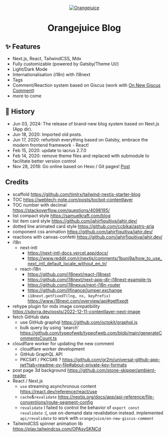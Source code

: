 <p align="center">
  <a href="https://orangejuice.cc/">
    <img alt="Orangejuice" src="https://orangejuice.cc/favicon.png" />
  </a>
</p>
<h1 align="center">
  Orangejuice Blog
</h1>

## ✨ Features

- Next.js, React, TailwindCSS, Mdx
- Fully customizable (powered by Gatsby/Theme UI/)
- Light/Dark Mode
- Internationalisation (i18n) with i18next
- Tags
- Comment/Reaction system based on Giscus (work with [On New Giscus Comment](https://github.com/orangejuice/on-new-giscus-comment))
- more to come

## 🔖 History

- Jun 03, 2024: The release of brand-new blog system based on Next.js (App dir).
- Jun 18, 2020: Imported old posts.
- Jun 17, 2020: refurbish everything based on Gatsby, embrace the modern frontend framework - React!
- Feb 15, 2020: update to iacrus 2.7.0
- Feb 14, 2020: remove theme files and replaced with submodule to facilitate better version control
- Nov 28, 2018: Go online based on Hexo / Git pages! [Post](https://orangejuice.cc/2019-03-04-build-a-hexo-blog)

## Credits

- scaffold https://github.com/timlrx/tailwind-nextjs-starter-blog
- TOC https://webtech-note.com/posts/tocbot-contentlayer
- TOC number with decimal https://stackoverflow.com/questions/4098195/
- list compact style https://samuelkraft.com/blog
- list item card style https://github.com/jahirfiquitiva/jahir.dev/
- dotted line animated card style https://github.com/ccbikai/astro-aria
- component css animation https://github.com/jahirfiquitiva/jahir.dev/
- reactions with canvas-confetti https://github.com/jahirfiquitiva/jahir.dev/
- i18n
  - next-intl
    - https://next-intl-docs.vercel.app/docs/
    - https://www.reddit.com/r/nextjs/comments/1buni9a/how_to_use_next_intl_default_locale_without_en_tr/
  - react-i18n
    - https://github.com/i18next/react-i18next
    - https://github.com/i18next/next-app-dir-i18next-example-ts
    - https://github.com/i18nexus/next-i18n-router
    - https://github.com/lifinance/jumper.exchange
    - `i18next.getFixedT(lng, ns, keyPrefix)` https://www.i18next.com/overview/api#getfixedt
- rehype plugin for mdx image compatibility https://sdorra.dev/posts/2022-12-11-contentlayer-next-image
- fetch GitHub data 
  - use GitHub graphql https://github.com/octokit/graphql.js
  - bulk query by using 'search' https://github.com/typeofweb/typeofweb.com/blob/main/generateCommentsCount.ts
- cloudflare worker for updating the new comment
  - cloudflare worker development
  - GitHub GraphQL API
  - PKCS#1 / PKCS#8 ? https://github.com/gr2m/universal-github-app-jwt?tab=readme-ov-file#about-private-key-formats
- post page 3d background https://github.com/stone-skipper/ambient-reader
- React / Next.js
  - `use` streaming asynchronous content https://react.dev/reference/react/use
  - `cache`&`revalidate` https://nextjs.org/docs/app/api-reference/file-conventions/route-segment-config
  - `revalidate` I failed to control the behavior of `export const revalidate` :(, use on-demand data revalidation instead.
    implemented `api/revalidate` to work with `orangejuice/on-new-giscus-comment`
- TailwindCSS spinner animation lib https://play.tailwindcss.com/OPAsySKNCd
